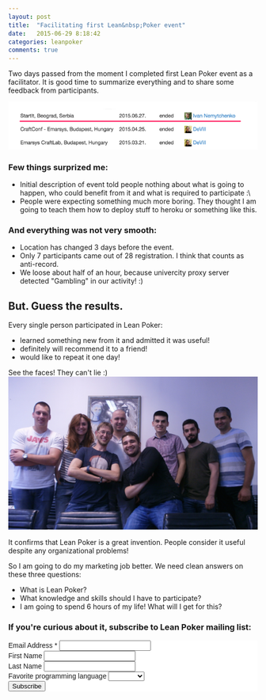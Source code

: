 ```yaml
---
layout: post
title:  "Facilitating first Lean&nbsp;Poker event"
date:   2015-06-29 8:18:42
categories: leanpoker
comments: true
---
```


Two days passed from the moment I completed first Lean Poker event as a facilitator. It is good time to summarize everything and to share some feedback from participants.

[![list of events][2]][1]

  [2]: /images/content/leanpoker-firstevent.png
  [1]: http://live.leanpoker.org/events/ended

### Few things surprized me:

- Initial description of event told people nothing about what is going to happen, who could benefit from it and what is required to participate :\
- People were expecting something much more boring. They thought I am going to teach them how to deploy stuff to heroku or something like this.

### And everything was not very smooth:

- Location has changed 3 days before the event.
- Only 7 participants came out of 28 registration. I think that counts as anti-record.
- We loose about half of an hour, because univercity proxy server detected "Gambling" in our activity! :)

## But. Guess the results. 

Every single person participated in Lean Poker:

- learned something new from it and admitted it was useful!
- definitely will recommend it to a friend!
- would like to repeat it one day!

See the faces! They can't lie :)
![](/images/content/first-leanpoker-photo.jpg)


It confirms that Lean Poker is a great invention. People consider it useful despite any organizational problems!

So I am going to do my marketing job better. We need clean answers on these three questions:

- What is Lean Poker?
- What knowledge and skills should I have to participate?
- I am going to spend 6 hours of my life! What will I get for this?

### If you're curious about it, subscribe to Lean Poker mailing list:

<!-- Begin MailChimp Signup Form --><link href="//cdn-images.mailchimp.com/embedcode/classic-081711.css" rel="stylesheet" type="text/css"><style type="text/css"> #mc_embed_signup{background:#fff; clear:left; font:14px Helvetica,Arial,sans-serif; } </style><div id="mc_embed_signup"><form action="//nemytchenko.us8.list-manage.com/subscribe/post?u=eac87c13e320dbac697422aa7&amp;id=d13b3ff9d6" method="post" id="mc-embedded-subscribe-form" name="mc-embedded-subscribe-form" class="validate" target="_blank" novalidate> <div id="mc_embed_signup_scroll"><div class="mc-field-group"> <label for="mce-EMAIL">Email Address <span class="asterisk">*</span></label> <input type="email" value="" name="EMAIL" class="required email" id="mce-EMAIL"></div><div class="mc-field-group"> <label for="mce-FNAME">First Name </label> <input type="text" value="" name="FNAME" class="" id="mce-FNAME"></div><div class="mc-field-group"> <label for="mce-LNAME">Last Name </label> <input type="text" value="" name="LNAME" class="" id="mce-LNAME"></div><div class="mc-field-group"> <label for="mce-FAVLANG1">Favorite programming language </label> <select name="FAVLANG1" class="" id="mce-FAVLANG1"> <option value=""></option> <option value="Java">Java</option><option value="PHP">PHP</option><option value="Ruby">Ruby</option><option value="Nodejs">Nodejs</option><option value="Python">Python</option><option value="C#mono">C#mono</option><option value="Perl">Perl</option><option value="Scala">Scala</option><option value="Clojure">Clojure</option><option value="C++">C++</option><option value="Groovy">Groovy</option><option value="Kotlin">Kotlin</option> </select></div> <div id="mce-responses" class="clear"> <div class="response" id="mce-error-response" style="display:none"></div> <div class="response" id="mce-success-response" style="display:none"></div> </div> <!-- real people should not fill this in and expect good things - do not remove this or risk form bot signups--> <div style="position: absolute; left: -5000px;"><input type="text" name="b_eac87c13e320dbac697422aa7_d13b3ff9d6" tabindex="-1" value=""></div> <div class="clear"><input type="submit" value="Subscribe" name="subscribe" id="mc-embedded-subscribe" class="button"></div> </div></form></div><script type='text/javascript' src='//s3.amazonaws.com/downloads.mailchimp.com/js/mc-validate.js'></script><script type='text/javascript'>(function($) {window.fnames = new Array(); window.ftypes = new Array();fnames[0]='EMAIL';ftypes[0]='email';fnames[1]='FNAME';ftypes[1]='text';fnames[2]='LNAME';ftypes[2]='text';fnames[4]='FAVLANG1';ftypes[4]='dropdown';}(jQuery));var $mcj = jQuery.noConflict(true);</script><!--End mc_embed_signup-->